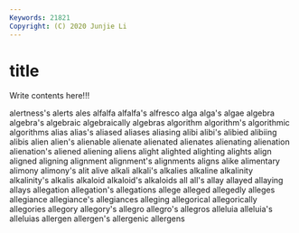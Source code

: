 ```yaml
---
Keywords: 21821
Copyright: (C) 2020 Junjie Li
---
```


# title

Write contents here!!!

alertness's 
alerts 
ales
alfalfa 
alfalfa's 
alfresco 
alga 
alga's 
algae 
algebra 
algebra's 
algebraic 
algebraically
algebras 
algorithm 
algorithm's 
algorithmic 
algorithms 
alias 
alias's 
aliased 
aliases 
aliasing
alibi 
alibi's 
alibied 
alibiing 
alibis 
alien 
alien's 
alienable 
alienate 
alienated
alienates 
alienating 
alienation 
alienation's 
aliened 
aliening 
aliens 
alight 
alighted 
alighting
alights 
align 
aligned 
aligning 
alignment 
alignment's 
alignments 
aligns 
alike 
alimentary
alimony 
alimony's 
alit 
alive 
alkali 
alkali's 
alkalies 
alkaline 
alkalinity 
alkalinity's
alkalis 
alkaloid 
alkaloid's 
alkaloids 
all 
all's 
allay 
allayed 
allaying 
allays
allegation 
allegation's 
allegations 
allege 
alleged 
allegedly 
alleges 
allegiance 
allegiance's 
allegiances
alleging 
allegorical 
allegorically 
allegories 
allegory 
allegory's 
allegro 
allegro's 
allegros 
alleluia
alleluia's 
alleluias 
allergen 
allergen's 
allergenic 
allergens 
